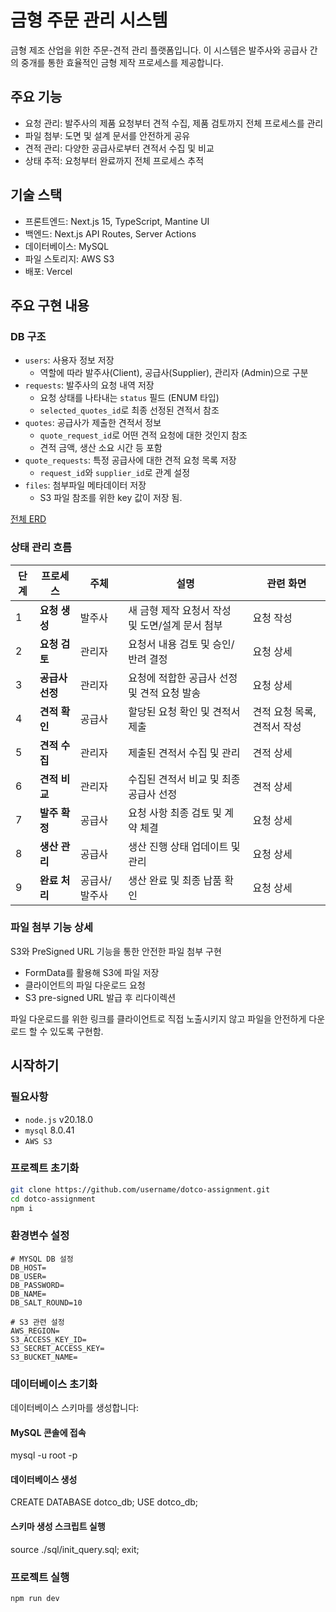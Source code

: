 # 금형 주문 관리 시스템
금형 제조 산업을 위한 주문-견적 관리 플랫폼입니다. 이 시스템은 발주사와 공급사 간의 중개를 통한 효율적인 금형 제작 프로세스를 제공합니다.

## 주요 기능
- 요청 관리: 발주사의 제품 요청부터 견적 수집, 제품 검토까지 전체 프로세스를 관리
- 파일 첨부: 도면 및 설계 문서를 안전하게 공유
- 견적 관리: 다양한 공급사로부터 견적서 수집 및 비교
- 상태 추적: 요청부터 완료까지 전체 프로세스 추적

## 기술 스택
- 프론트엔드: Next.js 15, TypeScript, Mantine UI
- 백엔드: Next.js API Routes, Server Actions
- 데이터베이스: MySQL
- 파일 스토리지: AWS S3
- 배포: Vercel

## 주요 구현 내용

### DB 구조
 - `users`: 사용자 정보 저장
    - 역할에 따라 발주사(Client), 공급사(Supplier), 관리자 (Admin)으로 구분
 - `requests`: 발주사의 요청 내역 저장
    - 요청 상태를 나타내는 `status` 필드 (ENUM 타입)
    - `selected_quotes_id`로 최종 선정된 견적서 참조
 - `quotes`: 공급사가 제출한 견적서 정보
    - `quote_request_id`로 어떤 견적 요청에 대한 것인지 참조
    - 견적 금액, 생산 소요 시간 등 포함
 - `quote_requests`: 특정 공급사에 대한 견적 요청 목록 저장
    -  `request_id`와 `supplier_id`로 관계 설정
 - `files`: 첨부파일 메타데이터 저장
    - S3 파일 참조를 위한 key 값이 저장 됨.

[전체 ERD]('https://www.erdcloud.com/d/FMg8xZohqZZM7oBhK')

### 상태 관리 흐름

| 단계 | 프로세스 | 주체 | 설명 | 관련 화면 |
|-----|---------|-----|------|---------|
| 1 | **요청 생성** | 발주사 | 새 금형 제작 요청서 작성 및 도면/설계 문서 첨부 | 요청 작성 |
| 2 | **요청 검토** | 관리자 | 요청서 내용 검토 및 승인/반려 결정 | 요청 상세 |
| 3 | **공급사 선정** | 관리자 | 요청에 적합한 공급사 선정 및 견적 요청 발송 | 요청 상세 |
| 4 | **견적 확인** | 공급사 | 할당된 요청 확인 및 견적서 제출 | 견적 요청 목록, 견적서 작성 |
| 5 | **견적 수집** | 관리자 | 제출된 견적서 수집 및 관리 | 견적 상세 |
| 6 | **견적 비교** | 관리자 | 수집된 견적서 비교 및 최종 공급사 선정 | 견적 상세 |
| 7 | **발주 확정** | 공급사 | 요청 사항 최종 검토 및 계약 체결 | 요청 상세 |
| 8 | **생산 관리** | 공급사 | 생산 진행 상태 업데이트 및 관리 | 요청 상세 |
| 9 | **완료 처리** | 공급사/발주사 | 생산 완료 및 최종 납품 확인 | 요청 상세 |

### 파일 첨부 기능 상세
S3와 PreSigned URL 기능을 통한 안전한 파일 첨부 구현
 - FormData를 활용해 S3에 파일 저장
 - 클라이언트의 파일 다운로드 요청
 - S3 pre-signed URL 발급 후 리다이렉션

파일 다운로드를 위한 링크를 클라이언트로 직접 노출시키지 않고 파일을 안전하게 다운로드 할 수 있도록 구현함.

## 시작하기

### 필요사항
 - `node.js` v20.18.0
 - `mysql` 8.0.41
 - `AWS S3`

### 프로젝트 초기화
```bash
git clone https://github.com/username/dotco-assignment.git
cd dotco-assignment
npm i
```

### 환경변수 설정
```
# MYSQL DB 설정
DB_HOST=
DB_USER=
DB_PASSWORD=
DB_NAME=
DB_SALT_ROUND=10

# S3 관련 설정
AWS_REGION=
S3_ACCESS_KEY_ID=
S3_SECRET_ACCESS_KEY=
S3_BUCKET_NAME=
```

### 데이터베이스 초기화
데이터베이스 스키마를 생성합니다:

#### MySQL 콘솔에 접속
mysql -u root -p

#### 데이터베이스 생성
CREATE DATABASE dotco_db;
USE dotco_db;

#### 스키마 생성 스크립트 실행
source ./sql/init_query.sql;
exit;

### 프로젝트 실행
```bash
npm run dev
```